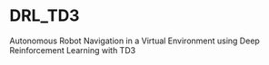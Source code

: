# DRL_TD3
Autonomous Robot Navigation in a  Virtual Environment using Deep  Reinforcement Learning with TD3
